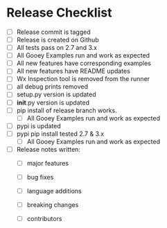 # Release Checklist 


 - [ ] Release commit is tagged 
 - [ ] Release is created on Github 
 - [ ] All tests pass on 2.7 and 3.x 
 - [ ] All Gooey Examples run and work as expected 
 - [ ] All new features have corresponding examples 
 - [ ] All new features have README updates 
 - [ ] Wx Inspection tool is removed from the runner
 - [ ] all debug prints removed  
 - [ ] setup.py version is updated 
 - [ ] __init__.py version is updated
 - [ ] pip install of release branch works.   
     - [ ] All Gooey Examples run and work as expected
 - [ ] pypi is updated 
 - [ ] pypi pip install tested 2.7 & 3.x
     - [ ] All Gooey Examples run and work as expected
 - [ ] Release notes written: 
     - [ ] major features 
     - [ ] bug fixes
     - [ ] language additions
     - [ ] breaking changes  
     - [ ] contributors 
  


 